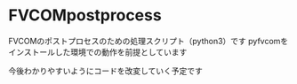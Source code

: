 # FVCOMpostprocess

FVCOMのポストプロセスのための処理スクリプト（python3）です
pyfvcomをインストールした環境での動作を前提としています

今後わかりやすいようにコードを改変していく予定です
